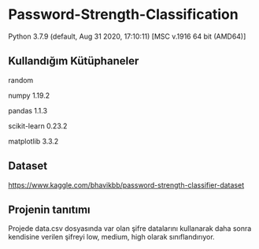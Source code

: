# Password-Strength-Classification
Python 3.7.9 (default, Aug 31 2020, 17:10:11)
[MSC v.1916 64 bit (AMD64)]


## Kullandığım Kütüphaneler
random

numpy                  1.19.2

pandas                 1.1.3

scikit-learn           0.23.2

matplotlib             3.3.2

## Dataset
https://www.kaggle.com/bhavikbb/password-strength-classifier-dataset

## Projenin tanıtımı
Projede data.csv dosyasında var olan şifre datalarını kullanarak daha sonra kendisine verilen şifreyi low, medium, high olarak sınıflandırıyor.

